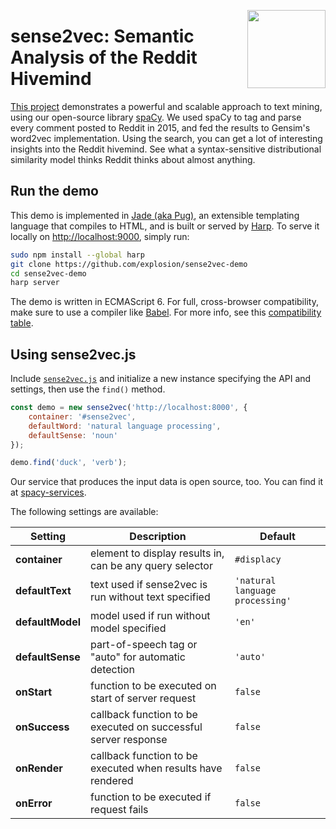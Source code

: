 <a href="https://explosion.ai"><img src="https://explosion.ai/assets/img/logo.svg" width="125" height="125" align="right" /></a>

# sense2vec: Semantic Analysis of the Reddit Hivemind

[This project](https://demos.explosion.ai/sense2vec) demonstrates a powerful and scalable approach to text mining, using our open-source library [spaCy](https://spacy.io). We used spaCy to tag and parse every comment posted to Reddit in 2015, and fed the results to Gensim's word2vec implementation. Using the search, you can get a lot of interesting insights into the Reddit hivemind. See what a syntax-sensitive distributional similarity model thinks Reddit thinks about almost anything.

## Run the demo

This demo is implemented in [Jade (aka Pug)](https://www.jade-lang.org), an extensible templating language that compiles to HTML, and is built or served by [Harp](https://harpjs.com). To serve it locally on [http://localhost:9000](http://localhost:9000), simply run:

```bash
sudo npm install --global harp
git clone https://github.com/explosion/sense2vec-demo
cd sense2vec-demo
harp server
```

The demo is written in ECMAScript 6. For full, cross-browser compatibility, make sure to use a compiler like [Babel](https://github.com/babel/babel). For more info, see this [compatibility table](https://kangax.github.io/compat-table/es6/).

## Using  sense2vec.js

Include [`sense2vec.js`](assets/js/sense2vec.js) and initialize a new instance specifying the API and settings, then use the `find()` method.

```javascript
const demo = new sense2vec('http://localhost:8000', {
    container: '#sense2vec',
    defaultWord: 'natural language processing',
    defaultSense: 'noun'
});

demo.find('duck', 'verb');
```

Our service that produces the input data is open source, too. You can find it at [spacy-services](https://github.com/explosion/spacy-services).

The following settings are available:

| Setting | Description | Default |
| --- | --- | --- |
| **container** | element to display results in, can be any query selector | `#displacy` |
| **defaultText** | text used if sense2vec is run without text specified | `'natural language processing'` |
| **defaultModel** | model used if run without model specified | `'en'` |
| **defaultSense** | part-of-speech tag or "auto" for automatic detection | `'auto'` |
| **onStart** | function to be executed on start of server request | `false` |
| **onSuccess** | callback function to be executed on successful server response | `false` |
| **onRender** | callback function to be executed when results have rendered | `false` |
| **onError** | function to be executed if request fails | `false` |
